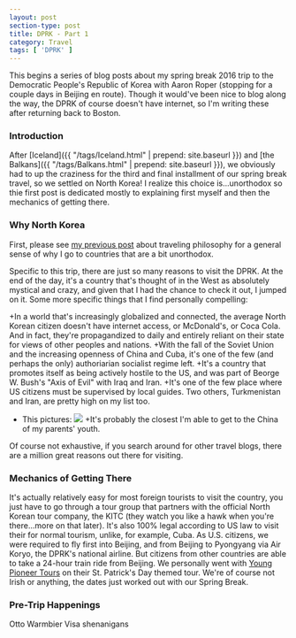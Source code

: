 ```yaml
---
layout: post
section-type: post
title: DPRK - Part 1
category: Travel
tags: [ 'DPRK' ]
---
```


This begins a series of blog posts about my spring break 2016 trip to the Democratic People's 
Republic of Korea with Aaron Roper (stopping for a couple days in Beijing en route).
Though it would've been nice to blog along the way, the DPRK of course doesn't have internet,
so I'm writing these after returning back to Boston.


### Introduction

After [Iceland]({{ "/tags/Iceland.html" | prepend: site.baseurl }}) and
[the Balkans]({{ "/tags/Balkans.html" | prepend: site.baseurl }}),
we obviously had to up the craziness for the
third and final installment of our spring break travel, so we settled on North Korea! 
I realize this choice is...unorthodox so thie first post is dedicated mostly to explaining
first myself and then the mechanics of getting there.

### Why North Korea

First, please see
[my previous post](kevinwang.io/travel/2016/01/20/TravelPhilosophy.html)
about traveling philosophy for a general sense of why I go to countries that are a bit
unorthodox.

Specific to this trip, there are just so many reasons to visit the DPRK. At the end of the day,
it's a country that's thought of in the West as absolutely mystical and crazy, and given that
I had the chance to check it out, I jumped on it. Some more specific things that I find personally
compelling:

+In a world that's increasingly globalized and connected, the average North Korean citizen
doesn't have internet access, or McDonald's, or Coca Cola. And in fact, they're propagandized
to daily and entirely reliant on their state for views of other peoples and nations.
+With the fall of the Soviet Union and the increasing openness of China and Cuba, it's one of the few
(and perhaps the only) authoriarian socialist regime left.
+It's a country that promotes itself as being actively hostile to the US, and was part of
Beorge W. Bush's "Axis of Evil" with Iraq and Iran.
+It's one of the few place where US citizens must be supervised by local guides. Two others,
Turkmenistan and Iran, are pretty high on my list too.
+ This pictures:
![](http://cdn.citylab.com/media/img/citylab/legacy/2012/12/18/north%20korea%20satellite%20nasa%20lights%20OLD.JPG)
+It's probably the closest I'm able to get to the China of my parents' youth.

Of course not exhaustive, if you search around for other travel blogs, there are a million
great reasons out there for visiting. 

### Mechanics of Getting There
It's actually relatively easy for most foreign tourists to visit the country, you 
just have to go through a tour group that partners with the official North Korean
tour company, the KITC (they watch you like a hawk when you're there...more on that
later). It's also 100% legal according to US law
to visit their for normal tourism, unlike, for example, Cuba.
As U.S. citizens, we were required to fly first into Beijing, and from Beijing to Pyongyang via 
Air Koryo, the DPRK's national airline.
But citizens from other countries are able to take a 24-hour train ride from Beijing.
We personally went with
[Young Pioneer Tours](http://www.youngpioneertours.com/) on their St. Patrick's Day
themed tour. We're of course not Irish or anything, the dates just worked out with our
Spring Break.

### Pre-Trip Happenings

Otto Warmbier
Visa shenanigans
